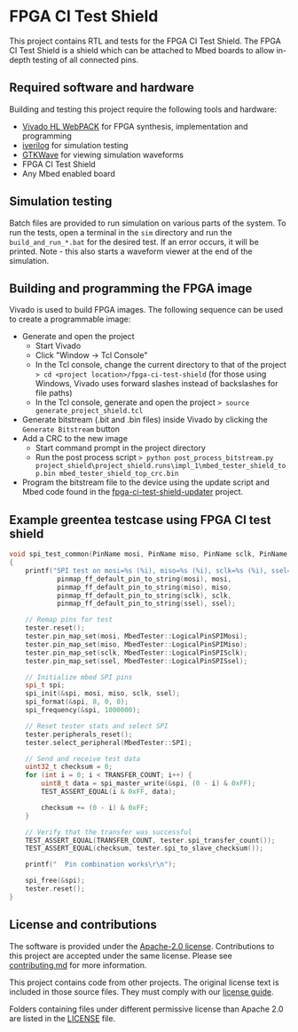 # FPGA CI Test Shield

This project contains RTL and tests for the FPGA CI Test Shield. The FPGA CI Test Shield is a shield which can be attached to Mbed boards to allow in-depth testing of all connected pins.

## Required software and hardware

Building and testing this project require the following tools and hardware:
 - [Vivado HL WebPACK](https://www.xilinx.com/products/design-tools/vivado/vivado-webpack.html) for FPGA synthesis, implementation and programming
 - [iverilog](http://iverilog.icarus.com/) for simulation testing
 - [GTKWave](http://gtkwave.sourceforge.net/) for viewing simulation waveforms
 - FPGA CI Test Shield
 - Any Mbed enabled board

## Simulation testing

Batch files are provided to run simulation on various parts of the system. To run the tests, open a terminal in the `sim` directory and run the `build_and_run_*.bat` for the desired test. If an error occurs, it will be printed. Note - this also starts a waveform viewer at the end of the simulation.

## Building and programming the FPGA image

Vivado is used to build FPGA images. The following sequence can be used to create a programmable image:
 - Generate and open the project
    - Start Vivado
    - Click "Window -> Tcl Console"
    - In the Tcl console, change the current directory to that of the project `> cd <project location>/fpga-ci-test-shield` (for those using Windows, Vivado uses forward slashes instead of backslashes for file paths)
    - In the Tcl console, generate and open the project `> source generate_project_shield.tcl`
 - Generate bitstream (.bit and .bin files) inside Vivado by clicking the `Generate Bitstream` button
 - Add a CRC to the new image
    - Start command prompt in the project directory
    - Run the post process script `> python post_process_bitstream.py project_shield\project_shield.runs\impl_1\mbed_tester_shield_top.bin mbed_tester_shield_top_crc.bin`
 - Program the bitstream file to the device using the update script and Mbed code found in the [fpga-ci-test-shield-updater](https://github.com/ARMmbed/fpga-ci-test-shield-updater) project.

## Example greentea testcase using FPGA CI test shield

```C++
void spi_test_common(PinName mosi, PinName miso, PinName sclk, PinName ssel)
{
    printf("SPI test on mosi=%s (%i), miso=%s (%i), sclk=%s (%i), ssel=%s (%i)\r\n",
            pinmap_ff_default_pin_to_string(mosi), mosi,
            pinmap_ff_default_pin_to_string(miso), miso,
            pinmap_ff_default_pin_to_string(sclk), sclk,
            pinmap_ff_default_pin_to_string(ssel), ssel);

    // Remap pins for test
    tester.reset();
    tester.pin_map_set(mosi, MbedTester::LogicalPinSPIMosi);
    tester.pin_map_set(miso, MbedTester::LogicalPinSPIMiso);
    tester.pin_map_set(sclk, MbedTester::LogicalPinSPISclk);
    tester.pin_map_set(ssel, MbedTester::LogicalPinSPISsel);

    // Initialize mbed SPI pins
    spi_t spi;
    spi_init(&spi, mosi, miso, sclk, ssel);
    spi_format(&spi, 8, 0, 0);
    spi_frequency(&spi, 1000000);

    // Reset tester stats and select SPI
    tester.peripherals_reset();
    tester.select_peripheral(MbedTester::SPI);

    // Send and receive test data
    uint32_t checksum = 0;
    for (int i = 0; i < TRANSFER_COUNT; i++) {
        uint8_t data = spi_master_write(&spi, (0 - i) & 0xFF);
        TEST_ASSERT_EQUAL(i & 0xFF, data);

        checksum += (0 - i) & 0xFF;
    }

    // Verify that the transfer was successful
    TEST_ASSERT_EQUAL(TRANSFER_COUNT, tester.spi_transfer_count());
    TEST_ASSERT_EQUAL(checksum, tester.spi_to_slave_checksum());

    printf("  Pin combination works\r\n");

    spi_free(&spi);
    tester.reset();
}
```

## License and contributions

The software is provided under the [Apache-2.0 license](https://github.com/ARMmbed/mbed-os/blob/master/LICENSE-apache-2.0.txt). Contributions to this project are accepted under the same license. Please see [contributing.md](https://github.com/ARMmbed/mbed-os/blob/master/CONTRIBUTING.md) for more information.

This project contains code from other projects. The original license text is included in those source files. They must comply with our [license guide](https://os.mbed.com/docs/mbed-os/latest/contributing/license.html).

Folders containing files under different permissive license than Apache 2.0 are listed in the [LICENSE](https://github.com/ARMmbed/mbed-os/blob/master/LICENSE.md) file.
